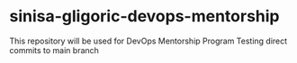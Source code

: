 # sinisa-gligoric-devops-mentorship
This repository will be used for DevOps Mentorship Program
Testing direct commits to main branch

